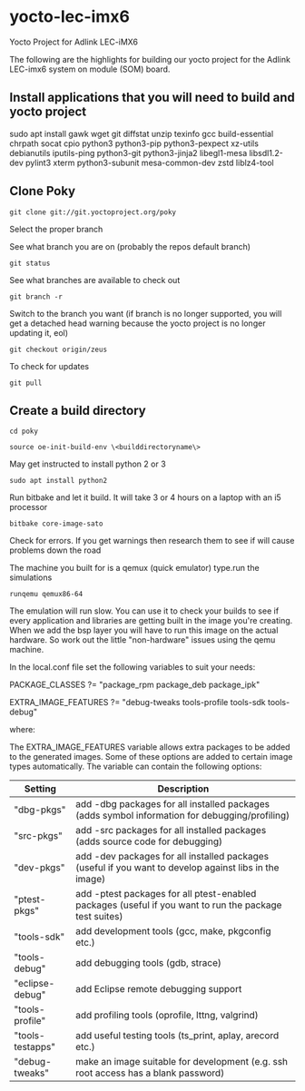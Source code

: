 # yocto-lec-imx6

Yocto Project for Adlink LEC-iMX6

The following are the highlights for building our yocto project for the Adlink LEC-imx6 system on module (SOM) board.

## Install applications that you will need to build and yocto project

sudo apt install gawk wget git diffstat unzip texinfo gcc build-essential chrpath socat cpio python3 python3-pip python3-pexpect xz-utils debianutils iputils-ping python3-git python3-jinja2 libegl1-mesa libsdl1.2-dev pylint3 xterm python3-subunit mesa-common-dev zstd liblz4-tool

## Clone Poky

``
git clone git://git.yoctoproject.org/poky
``

Select the proper branch

See what branch you are on (probably the repos default branch)

``
git status
``

See what branches are available to check out

``
git branch -r
``

Switch to the branch you want (if branch is no longer supported, you will get a detached head warning because the yocto project is no longer updating it, eol)

``
git checkout origin/zeus
``

To check for updates

``
git pull
``

## Create a build directory

``
cd poky
``

``
source oe-init-build-env \<builddirectoryname\>
``

May get instructed to install python 2 or 3

``
sudo apt install python2
``

Run bitbake and let it build. It will take 3 or 4 hours on a laptop with an i5 processor

``
bitbake core-image-sato
``

Check for errors. If you get warnings then research them to see if will cause problems down the road

The machine you built for is a qemux (quick emulator) type.run the simulations

``
runqemu qemux86-64
``

The emulation will run slow. You can use it to check your builds to see if every application and libraries are getting built in the image you're creating.
When we add the bsp layer you will have to run this image on the actual hardware.
So work out the little "non-hardware" issues using the qemu machine.

In the local.conf file set the following variables to suit your needs:

PACKAGE_CLASSES ?= "package_rpm package_deb package_ipk"

EXTRA_IMAGE_FEATURES ?= "debug-tweaks tools-profile tools-sdk tools-debug"

where:

The EXTRA_IMAGE_FEATURES variable allows extra packages to be added to the generated
images. Some of these options are added to certain image types automatically. The
variable can contain the following options:

| Setting | Description |
|---------|-------------|
|"dbg-pkgs" | add -dbg packages for all installed packages (adds symbol information for debugging/profiling) |
|"src-pkgs" | add -src packages for all installed packages (adds source code for debugging) |
|"dev-pkgs" | add -dev packages for all installed packages (useful if you want to develop against libs in the image) |
| "ptest-pkgs" | add -ptest packages for all ptest-enabled packages (useful if you want to run the package test suites) |
| "tools-sdk" | add development tools (gcc, make, pkgconfig etc.) |
| "tools-debug" | add debugging tools (gdb, strace) |
| "eclipse-debug" |add Eclipse remote debugging support |
| "tools-profile" | add profiling tools (oprofile, lttng, valgrind) |
| "tools-testapps" | add useful testing tools (ts_print, aplay, arecord etc.) |
| "debug-tweaks" | make an image suitable for development (e.g. ssh root access has a blank password) |


